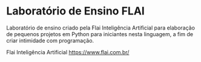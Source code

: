 # Laboratório de Ensino FLAI

Laboratório de ensino criado pela Flai Inteligência Artificial para elaboração de pequenos projetos em Python para iniciantes nesta linguagem, a fim de criar intimidade com programação.

Flai Inteligência Artificial https://www.flai.com.br/
